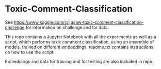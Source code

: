 # Toxic-Comment-Classification
See https://www.kaggle.com/c/jigsaw-toxic-comment-classification-challenge for information on challenge and for data.

This repo contains a Jupyter Notebook with all the experiments as well as a script, which performs toxic comment classification, using an ensemble of models, trained on different embeddings. readme.txt contains instructions on how to use the script.

Embeddings and data for training and for testing are also included in repo.
